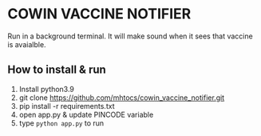 # COWIN VACCINE NOTIFIER

Run in a background terminal. It will make sound when it sees that vaccine is avaialble.



## How to install & run

1. Install python3.9
2. git clone https://github.com/mhtocs/cowin_vaccine_notifier.git
3. pip install -r requirements.txt
4. open app.py & update PINCODE variable
5. type `python app.py` to run
